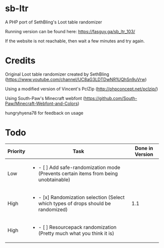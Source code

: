 # sb-ltr
A PHP port of SethBling's Loot table randomizer


Running version can be found here: https://fasguy.ga/sb_ltr_103/

If the website is not reachable, then wait a few minutes and try again.



# Credits
Original Loot table randomizer created by SethBling (https://www.youtube.com/channel/UC8aG3LDTDwNR1UQhSn9uVrw)

Using a modified version of Vincent's PclZip (http://phpconcept.net/pclzip/)

Using South-Paw's Minecraft webfont (https://github.com/South-Paw/Minecraft-Webfont-and-Colors)

hungryhyena78 for feedback on usage

# Todo
Priority | Task | Done in Version
------------ | ------------- | -------------
Low | <ul><li>- [ ] Add safe-randomization mode (Prevents certain items from being unobtainable)</li></ul> | 
High | <ul><li>- [x] Randomization selection (Select which types of drops should be randomized)</li></ul> | 1.1
High | <ul><li>- [ ] Resourcepack randomization (Pretty much what you think it is)</li></ul> | 
